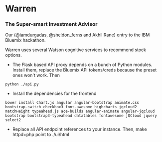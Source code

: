 # Warren

### The Super-smart Investment Advisor

Our ([@iamdurgadas](https://github.com/kamathd), [@sheldon_ferns](https://twitter.com/sheldon_ferns) and Akhil Rane) entry to the IBM Bluemix hackathon.

Warren uses several Watson cognitive services to recommend stock options.

- The Flask based API proxy depends on a bunch of Python modules. Install them, replace the Bluemix API tokens/creds because the preset ones won't work. Then
```
python ./api.py
```
- Install the dependencies for the frontend
```
bower install Chart.js angular angular-bootstrap animate.css bootstrap-switch checkbox3 font-awesome highcharts jqcloud2 matchHeight typeahead.js ace-builds angular-animate angular-jqcloud bootstrap bootstrap3-typeahead datatables fontawesome jQCloud jquery select2
```
- Replace all API endpoint references to your instance. Then, make httpd+php point to ./ui/html

